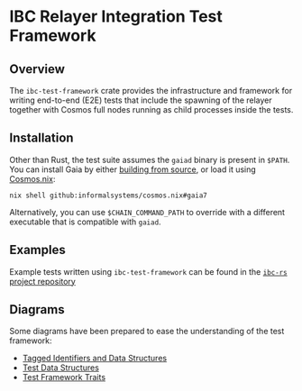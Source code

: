 # IBC Relayer Integration Test Framework

## Overview

The `ibc-test-framework` crate provides the infrastructure and framework for writing end-to-end (E2E) tests that include the spawning of the relayer together with Cosmos full nodes running as child processes inside the tests.

## Installation

Other than Rust, the test suite assumes the `gaiad` binary is present in `$PATH`. You can install Gaia by either [building from source](https://github.com/cosmos/gaia), or load it using [Cosmos.nix](https://github.com/informalsystems/cosmos.nix/):

```text
nix shell github:informalsystems/cosmos.nix#gaia7
```

Alternatively, you can use `$CHAIN_COMMAND_PATH` to override with a different executable that is compatible with `gaiad`.

## Examples

Example tests written using `ibc-test-framework` can be found in the [`ibc-rs` project repository](https://github.com/informalsystems/ibc-rs/tree/master/tools/integration-test)

## Diagrams

Some diagrams have been prepared to ease the understanding of the test framework:

- [Tagged Identifiers and Data Structures](https://app.excalidraw.com/l/4XqkU6POmGI/7za2eSTChuT)
- [Test Data Structures](https://app.excalidraw.com/l/4XqkU6POmGI/5y6i0NKqiEv)
- [Test Framework Traits](https://app.excalidraw.com/l/4XqkU6POmGI/80KAnVZ6cu4)
